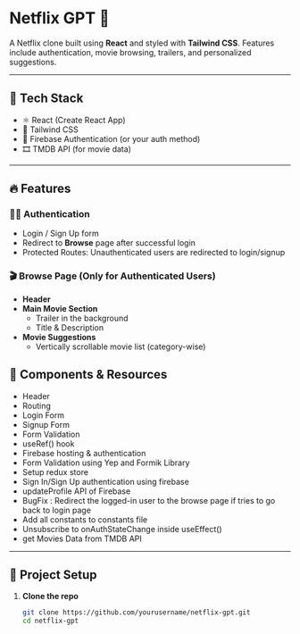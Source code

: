 # Netflix GPT 🎥

A Netflix clone built using **React** and styled with **Tailwind CSS**. Features include authentication, movie browsing, trailers, and personalized suggestions.

---

## 🚀 Tech Stack

- ⚛️ React (Create React App)
- 💨 Tailwind CSS
- 🔐 Firebase Authentication (or your auth method)
- 🎞️ TMDB API (for movie data)

---

## 🔥 Features

### 🧑‍💻 Authentication
- Login / Sign Up form
- Redirect to **Browse** page after successful login
- Protected Routes: Unauthenticated users are redirected to login/signup

### 🎬 Browse Page (Only for Authenticated Users)
- **Header**
- **Main Movie Section**
  - Trailer in the background
  - Title & Description
- **Movie Suggestions**
  - Vertically scrollable movie list (category-wise)


## 📝 Components & Resources
  - Header
  - Routing
  - Login Form
  - Signup Form
  - Form Validation
  - useRef() hook
  - Firebase hosting & authentication
  - Form Validation using Yep and Formik Library
  - Setup redux store
  - Sign In/Sign Up authentication using firebase
  - updateProfile API of Firebase
  - BugFix : Redirect the logged-in user to the browse page if tries to go back to login page 
  - Add all constants to constants file
  - Unsubscribe to onAuthStateChange inside useEffect()
  - get Movies Data from TMDB API
---

## 📂 Project Setup

1. **Clone the repo**
   ```bash
   git clone https://github.com/yourusername/netflix-gpt.git
   cd netflix-gpt
